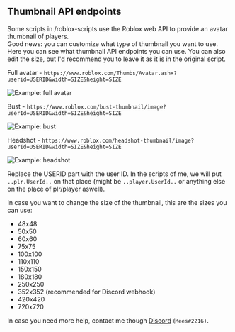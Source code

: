 
## Thumbnail API endpoints
Some scripts in /roblox-scripts use the Roblox web API to provide an avatar thumbnail of players.<br>
Good news: you can customize what type of thumbnail you want to use. Here you can see what thumbnail API endpoints you can use. You can also edit the size, but I'd recommend you to leave it as it is in the original script.

Full avatar - `https://www.roblox.com/Thumbs/Avatar.ashx?userid=USERID&width=SIZE&height=SIZE`

![Example: full avatar](https://i.imgur.com/KkSsIaZ.png)

Bust - `https://www.roblox.com/bust-thumbnail/image?userId=USERID&width=SIZE&height=SIZE`

![Example: bust](https://i.imgur.com/AqLfbZp.png)

Headshot - `https://www.roblox.com/headshot-thumbnail/image?userId=USERID&width=SIZE&height=SIZE`

![Example: headshot](https://i.imgur.com/qqIhvAm.png)

Replace the USERID part with the user ID. In the scripts of me, we will put `..plr.UserId..` on that place (might be `..player.UserId..` or anything else on the place of plr/player aswell).

In case you want to change the size of the thumbnail, this are the sizes you can use:
- 48x48
- 50x50
- 60x60
- 75x75
- 100x100
- 110x110
- 150x150
- 180x180
- 250x250
- 352x352 (recommended for Discord webhook)
- 420x420
- 720x720

In case you need more help, contact me though [Discord](https://discord.com/users/227006557207003138) (`Mees#2216)`.
